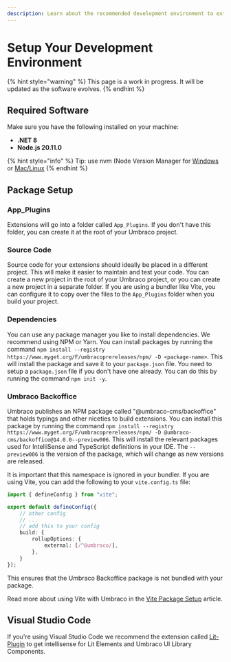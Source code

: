 ```yaml
---
description: Learn about the recommended development environment to extend Umbraco.
---
```


# Setup Your Development Environment

{% hint style="warning" %}
This page is a work in progress. It will be updated as the software evolves.
{% endhint %}

## Required Software

Make sure you have the following installed on your machine:

* **.NET 8**
* **Node.js 20.11.0**

{% hint style="info" %}
Tip: use nvm (Node Version Manager for [Windows](https://github.com/coreybutler/nvm-windows) or [Mac/Linux](https://github.com/nvm-sh/nvm)
{% endhint %}

## Package Setup

### App\_Plugins

Extensions will go into a folder called `App_Plugins`. If you don't have this folder, you can create it at the root of your Umbraco project.

### Source Code

Source code for your extensions should ideally be placed in a different project. This will make it easier to maintain and test your code. You can create a new project in the root of your Umbraco project, or you can create a new project in a separate folder. If you are using a bundler like Vite, you can configure it to copy over the files to the `App_Plugins` folder when you build your project.

### Dependencies

You can use any package manager you like to install dependencies. We recommend using NPM or Yarn. You can install packages by running the command `npm install --registry https://www.myget.org/F/umbracoprereleases/npm/ -D <package-name>`. This will install the package and save it to your `package.json` file. You need to setup a `package.json` file if you don't have one already. You can do this by running the command `npm init -y`.

### Umbraco Backoffice

Umbraco publishes an NPM package called "@umbraco-cms/backoffice" that holds typings and other niceties to build extensions. You can install this package by running the command `npm install --registry https://www.myget.org/F/umbracoprereleases/npm/ -D @umbraco-cms/backoffice@14.0.0--preview006`. This will install the relevant packages used for IntelliSense and TypeScript definitions in your IDE. The `--preview006` is the version of the package, which will change as new versions are released.

It is important that this namespace is ignored in your bundler. If you are using Vite, you can add the following to your `vite.config.ts` file:

```ts
import { defineConfig } from "vite";

export default defineConfig({
    // other config
    // ...
    // add this to your config
    build: {
        rollupOptions: {
            external: [/^@umbraco/],
        },
    }
});
```

This ensures that the Umbraco Backoffice package is not bundled with your package.

Read more about using Vite with Umbraco in the [Vite Package Setup](vite-package-setup.md) article.

## Visual Studio Code

If you're using Visual Studio Code we recommend the extension called [Lit-Plugin](https://marketplace.visualstudio.com/items?itemName=runem.lit-plugin) to get intellisense for Lit Elements and Umbraco UI Library Components.
